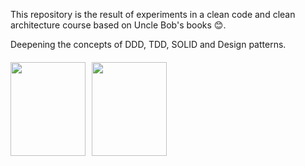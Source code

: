 <p>This repository is the result of experiments in a clean code and clean architecture course based on Uncle Bob's books &#128522.</p>
<p>Deepening the concepts of DDD, TDD, SOLID and Design patterns.</p>

<div style="display: flex; align-items: center; margin-top: 20px;">
  <img src="https://m.media-amazon.com/images/I/41xShlnTZTL.jpg" style="width: 120px; height: 150px;">
  <img src="https://m.media-amazon.com/images/I/41-sN-mzwKL.jpg" style="width: 120px; height: 150px; margin-left: 10px;">
<div>


